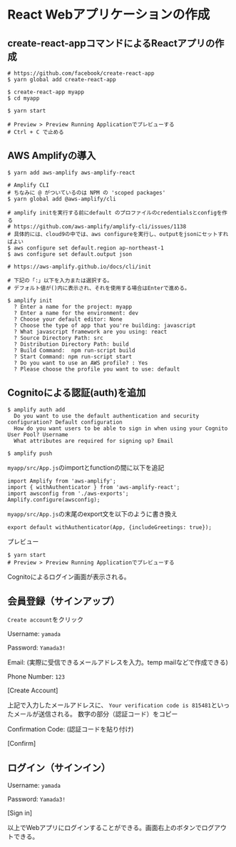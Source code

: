 # React Webアプリケーションの作成


## create-react-appコマンドによるReactアプリの作成

```
# https://github.com/facebook/create-react-app
$ yarn global add create-react-app

$ create-react-app myapp
$ cd myapp

$ yarn start

# Preview > Preview Running Applicationでプレビューする
# Ctrl + C で止める

```

## AWS Amplifyの導入

```
$ yarn add aws-amplify aws-amplify-react

# Amplify CLI
# ちなみに @ がついているのは NPM の 'scoped packages'
$ yarn global add @aws-amplify/cli

# amplify initを実行する前にdefault のプロファイルのcredentialsとconfigを作る
# https://github.com/aws-amplify/amplify-cli/issues/1138
# 具体的には、cloud9の中では、aws configureを実行し、outputをjsonにセットすればよい
$ aws configure set default.region ap-northeast-1
$ aws configure set default.output json

# https://aws-amplify.github.io/docs/cli/init

# 下記の「:」以下を入力または選択する。
# デフォルト値が()内に表示され、それを使用する場合はEnterで進める。

$ amplify init
  ? Enter a name for the project: myapp
  ? Enter a name for the environment: dev
  ? Choose your default editor: None
  ? Choose the type of app that you're building: javascript
  ? What javascript framework are you using: react
  ? Source Directory Path: src
  ? Distribution Directory Path: build
  ? Build Command:  npm run-script build
  ? Start Command: npm run-script start
  ? Do you want to use an AWS profile? : Yes
  ? Please choose the profile you want to use: default
```

## Cognitoによる認証(auth)を追加

```
$ amplify auth add
  Do you want to use the default authentication and security configuration? Default configuration
  How do you want users to be able to sign in when using your Cognito User Pool? Username
  What attributes are required for signing up? Email

$ amplify push
```

`myapp/src/App.js`のimportとfunctionの間に以下を追記

```
import Amplify from 'aws-amplify';
import { withAuthenticator } from 'aws-amplify-react';
import awsconfig from './aws-exports';
Amplify.configure(awsconfig);
```

`myapp/src/App.js`の末尾のexport文を以下のように書き換え

```
export default withAuthenticator(App, {includeGreetings: true});
```

プレビュー

```
$ yarn start
# Preview > Preview Running Applicationでプレビューする
```

Cognitoによるログイン画面が表示される。

## 会員登録（サインアップ）

`Create account`をクリック

Username: `yamada`

Password: `Yamada3!`

Email: (実際に受信できるメールアドレスを入力。temp mailなどで作成できる)

Phone Number: `123`

[Create Account]

上記で入力したメールアドレスに、
`Your verification code is 815481`といったメールが送信される。
数字の部分（認証コード）をコピー

Confirmation Code: (認証コードを貼り付け)

[Confirm]

## ログイン（サインイン）

Username: `yamada`

Password: `Yamada3!`

[Sign in]

以上でWebアプリにログインすることができる。画面右上のボタンでログアウトできる。

